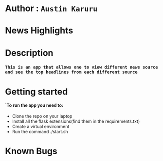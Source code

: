 # Author : `Austin Karuru`

# News Highlights

# Description

### `This is an app that allows one to view different news source and see the top headlines from each different source`

# Getting started

#### `To run the app you need to:

- Clone the repo on your laptop
- Install all the flask extensions(find them in the requirements.txt)
- Create a virtual environment
- Run the command ./start.sh

# Known Bugs

###
